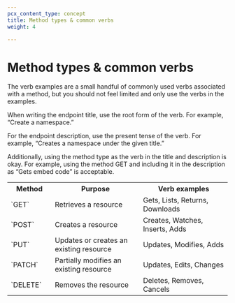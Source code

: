 ```yaml
---
pcx_content_type: concept
title: Method types & common verbs
weight: 4

---
```


# Method types & common verbs

The verb examples are a small handful of commonly used verbs associated with a method, but you should not feel limited and only use the verbs in the examples.

When writing the endpoint title, use the root form of the verb. For example, “Create a namespace.”

For the endpoint description, use the present tense of the verb. For example, “Creates a namespace under the given title.”

Additionally, using the method type as the verb in the title and description is okay. For example, using the method GET and including it in the description as “Gets embed code” is acceptable.

<table>
    <tr>
        <th style="width:20%">Method</th>
        <th style="width:40%">Purpose</th>
        <th>Verb examples</th>
    </tr>
    <tr>
        <td>`GET`</td>
        <td>Retrieves a resource</td>
        <td>Gets, Lists, Returns, Downloads</td>
    </tr>
    <tr>
        <td>`POST`</td>
        <td>Creates a resource</td>
        <td>Creates, Watches, Inserts, Adds</td>
    </tr>
    <tr>
        <td>`PUT`</td>
        <td>Updates or creates an existing resource</td>
        <td>Updates, Modifies, Adds</td>
    </tr>
    <tr>
        <td>`PATCH`</td>
        <td>Partially modifies an existing resource</td>
        <td>Updates, Edits, Changes</td>
    </tr>
    <tr>
        <td>`DELETE`</td>
        <td>Removes the resource</td>
        <td>Deletes, Removes, Cancels</td>
    </tr>
</table>
